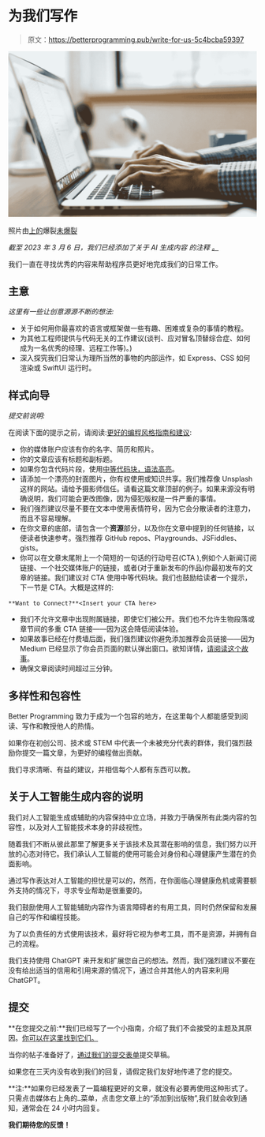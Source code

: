 # 为我们写作

> 原文：<https://betterprogramming.pub/write-for-us-5c4bcba59397>

![](img/2a2a4528df7edca4bcd6cd5f971da6b4.png)

照片由[上的](https://unsplash.com/photos/kUqqaRjJuw0?utm_source=unsplash&utm_medium=referral&utm_content=creditCopyText)爆裂[未爆裂](https://unsplash.com/search/photos/typing?utm_source=unsplash&utm_medium=referral&utm_content=creditCopyText)

*截至 2023 年 3 月 6 日，我们已经添加了关于 AI 生成内容* *的注释* [*。*](#fddd)

我们一直在寻找优秀的内容来帮助程序员更好地完成我们的日常工作。

## 主意

*这里有一些让创意源源不断的想法:*

*   关于如何用你最喜欢的语言或框架做一些有趣、困难或复杂的事情的教程。
*   为其他工程师提供与代码无关的工作建议(谈判、应对冒名顶替综合症、如何成为一名优秀的经理、远程工作等)。)
*   深入探究我们日常认为理所当然的事物的内部运作，如 Express、CSS 如何渲染或 SwiftUI 运行时。

## **样式向导**

*提交前说明:*

在阅读下面的提示之前，请阅读:[更好的编程风格指南和建议](https://medium.com/better-programming/better-programming-styleguide-suggestions-eada98e35150):

*   你的媒体账户应该有你的名字、简历和照片。
*   你的文章应该有标题和副标题。
*   如果你包含代码片段，使用[中等代码块，语法高亮](https://blog.medium.com/code-blocks-with-syntax-highlighting-53343df53c4f)。
*   请添加一个漂亮的封面图片，你有权使用或知识共享。我们推荐像 Unsplash 这样的网站。请给予摄影师信任。请看这篇文章顶部的例子。如果来源没有明确说明，我们可能会更改图像，因为侵犯版权是一件严重的事情。
*   我们强烈建议尽量不要在文本中使用表情符号，因为它会分散读者的注意力，而且不容易理解。
*   在你文章的底部，请包含一个**资源**部分，以及你在文章中提到的任何链接，以便读者快速参考。强烈推荐 GitHub repos、Playgrounds、JSFiddles、gists。
*   你可以在文章末尾附上一个简短的一句话的行动号召(CTA ),例如个人新闻订阅链接、一个社交媒体账户的链接，或者(对于重新发布的作品)你最初发布的文章的链接。我们建议对 CTA 使用中等代码块。我们也鼓励给读者一个提示，下一节是 CTA。大概是这样的:

```
**Want to Connect?**<Insert your CTA here>
```

*   我们不允许文章中出现附属链接，即使它们被公开。我们也不允许生物段落或章节间的多重 CTA 链接——因为这会降低阅读体验。
*   如果故事已经在付费墙后面，我们强烈建议你避免添加推荐会员链接——因为 Medium 已经显示了你会员页面的默认弹出窗口。欲知详情，[请阅读这个故事](https://anupamchugh.medium.com/how-to-promote-medium-referral-links-without-putting-off-readers-2dfd9336db31?sk=aa3c560c8c02488830875527bea04279)。
*   确保文章阅读时间超过三分钟。

## 多样性和包容性

Better Programming 致力于成为一个包容的地方，在这里每个人都能感受到阅读、写作和教授他人的热情。

如果你在初创公司、技术或 STEM 中代表一个未被充分代表的群体，我们强烈鼓励你提交一篇文章，为更好的编程做出贡献。

我们寻求清晰、有益的建议，并相信每个人都有东西可以教。

## 关于人工智能生成内容的说明

我们对人工智能生成或辅助的内容保持中立立场，并致力于确保所有此类内容的包容性，以及对人工智能技术本身的非歧视性。

随着我们不断从彼此那里了解更多关于该技术及其潜在影响的信息，我们努力以开放的心态对待它。我们承认人工智能的使用可能会对身份和心理健康产生潜在的负面影响。

通过写作表达对人工智能的担忧是可以的，然而，在你面临心理健康危机或需要额外支持的情况下，寻求专业帮助是很重要的。

我们鼓励使用人工智能辅助内容作为语言障碍者的有用工具，同时仍然保留和发展自己的写作和编程技能。

为了以负责任的方式使用该技术，最好将它视为参考工具，而不是资源，并拥有自己的流程。

我们支持使用 ChatGPT 来开发和扩展您自己的想法。然而，我们强烈建议不要在没有给出适当的信用和引用来源的情况下，通过合并其他人的内容来利用 ChatGPT。

## 提交

**在您提交之前:**我们已经写了一个小指南，介绍了我们不会接受的主题及其原因。[你可以在这里找到它们。](https://medium.com/better-programming/topic-areas-to-avoid-6cb4064e96ae)

当你的帖子准备好了，[通过我们的提交表单](https://form.typeform.com/to/iftPg0kQ)提交草稿。

如果您在三天内没有收到我们的回复，请假定我们友好地传递了您的提交。

**注:**如果你已经发表了一篇编程更好的文章，就没有必要再使用这种形式了。只需点击媒体右上角的`…`菜单，点击您文章上的“添加到出版物”,我们就会收到通知，通常会在 24 小时内回复。

**我们期待您的反馈！**